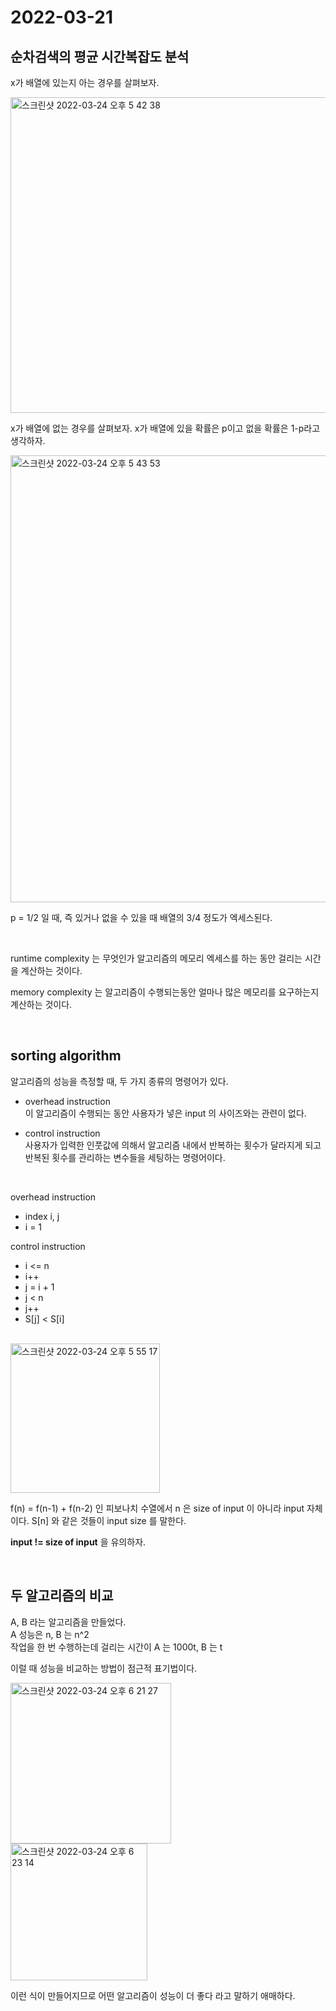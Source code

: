 # 2022-03-21

## 순차검색의 평균 시간복잡도 분석

x가 배열에 있는지 아는 경우를 살펴보자.

<img width="505" alt="스크린샷 2022-03-24 오후 5 42 38" src="https://user-images.githubusercontent.com/67616146/159876880-62e59716-9eee-493c-9e3d-4b677549a1d9.png">

<br/>

x가 배열에 없는 경우를 살펴보자.
x가 배열에 있을 확률은 p이고 없을 확률은 1-p라고 생각하자.

<img width="715" alt="스크린샷 2022-03-24 오후 5 43 53" src="https://user-images.githubusercontent.com/67616146/159877139-2d2dc1bc-fbae-4836-876e-5f983c578689.png">

p = 1/2 일 때, 즉 있거나 없을 수 있을 때 배열의 3/4 정도가 엑세스된다.

<br/>

runtime complexity 는 무엇인가 알고리즘의 메모리 엑세스를 하는 동안 걸리는 시간을 계산하는 것이다.

memory complexity 는 알고리즘이 수행되는동안 얼마나 많은 메모리를 요구하는지 계산하는 것이다.

<br/>

## sorting algorithm

알고리즘의 성능을 측정할 때, 두 가지 종류의 명령어가 있다.

- overhead instruction<br/>
  이 알고리즘이 수행되는 동안 사용자가 넣은 input 의 사이즈와는 관련이 없다.

- control instruction<br/>
  사용자가 입력한 인풋값에 의해서 알고리즘 내에서 반복하는 횟수가 달라지게 되고 반복된 횟수를 관리하는 변수들을 세팅하는 명령어이다.

<br/>

overhead instruction

- index i, j
- i = 1

control instruction

- i <= n
- i++
- j = i + 1
- j < n
- j++
- S[j] < S[i]

<br/>

  <img width="239" alt="스크린샷 2022-03-24 오후 5 55 17" src="https://user-images.githubusercontent.com/67616146/159879197-c6537ccf-cccd-4752-a04d-555cd87c2be2.png">

<br/>

f(n) = f(n-1) + f(n-2) 인 피보나치 수열에서 n 은 size of input 이 아니라 input 자체이다. S[n] 와 같은 것들이 input size 를 말한다.

**input != size of input** 을 유의하자.

<br/>

## 두 알고리즘의 비교

A, B 라는 알고리즘을 만들었다.<br/>
A 성능은 n, B 는 n^2<br/>
작업을 한 번 수행하는데 걸리는 시간이 A 는 1000t, B 는 t

이럴 때 성능을 비교하는 방법이 점근적 표기법이다.

<img width="257" alt="스크린샷 2022-03-24 오후 6 21 27" src="https://user-images.githubusercontent.com/67616146/159884210-172a273b-63c5-4d8b-939b-647f40b179e5.png">

<br/>

<img width="219" alt="스크린샷 2022-03-24 오후 6 23 14" src="https://user-images.githubusercontent.com/67616146/159884589-62ea2235-3049-40df-b637-e6151bc5c5f4.png">

이런 식이 만들어지므로 어떤 알고리즘이 성능이 더 좋다 라고 말하기 애매하다.
